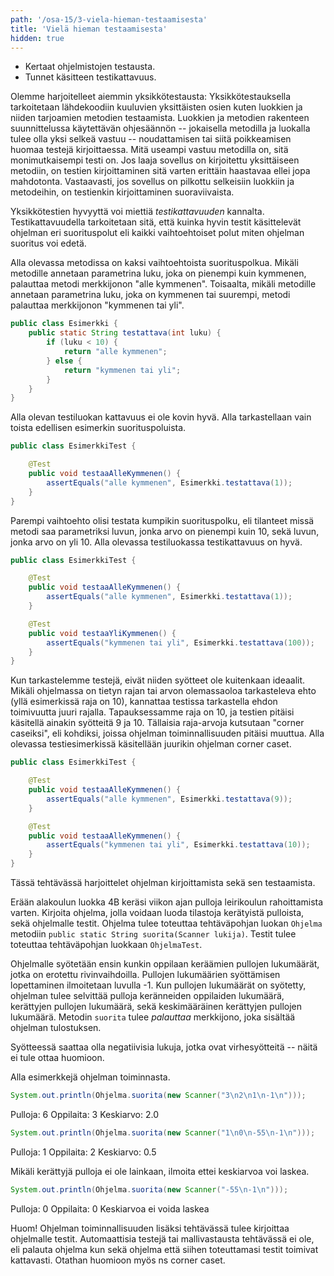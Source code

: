 ```yaml
---
path: '/osa-15/3-viela-hieman-testaamisesta'
title: 'Vielä hieman testaamisesta'
hidden: true
---
```


<text-box variant='learningObjectives' name='Oppimistavoitteet'>

- Kertaat ohjelmistojen testausta.
- Tunnet käsitteen testikattavuus.

</text-box>


Olemme harjoitelleet aiemmin yksikkötestausta: Yksikkötestauksella tarkoitetaan lähdekoodiin kuuluvien yksittäisten osien kuten luokkien ja niiden tarjoamien metodien testaamista. Luokkien ja metodien rakenteen suunnittelussa käytettävän ohjesäännön -- jokaisella metodilla ja luokalla tulee olla yksi selkeä vastuu -- noudattamisen tai siitä poikkeamisen huomaa testejä kirjoittaessa. Mitä useampi vastuu metodilla on, sitä monimutkaisempi testi on. Jos laaja sovellus on kirjoitettu yksittäiseen metodiin, on testien kirjoittaminen sitä varten erittäin haastavaa ellei jopa mahdotonta. Vastaavasti, jos sovellus on pilkottu selkeisiin luokkiin ja metodeihin, on testienkin kirjoittaminen suoraviivaista.

Yksikkötestien hyvyyttä voi miettiä *testikattavuuden* kannalta. Testikattavuudella tarkoitetaan sitä, että kuinka hyvin testit käsittelevät ohjelman eri suorituspolut eli kaikki vaihtoehtoiset polut miten ohjelman suoritus voi edetä.

Alla olevassa metodissa on kaksi vaihtoehtoista suorituspolkua. Mikäli metodille annetaan parametrina luku, joka on pienempi kuin kymmenen, palauttaa metodi merkkijonon "alle kymmenen". Toisaalta, mikäli metodille annetaan parametrina luku, joka on kymmenen tai suurempi, metodi palauttaa merkkijonon "kymmenen tai yli".


```java
public class Esimerkki {
    public static String testattava(int luku) {
        if (luku < 10) {
            return "alle kymmenen";
        } else {
            return "kymmenen tai yli";
        }
    }
}
```

Alla olevan testiluokan kattavuus ei ole kovin hyvä. Alla tarkastellaan vain toista edellisen esimerkin suorituspoluista.

```java
public class EsimerkkiTest {

    @Test
    public void testaaAlleKymmenen() {
        assertEquals("alle kymmenen", Esimerkki.testattava(1));
    }
}
```

Parempi vaihtoehto olisi testata kumpikin suorituspolku, eli tilanteet missä metodi saa parametriksi luvun, jonka arvo on pienempi kuin 10, sekä luvun, jonka arvo on yli 10. Alla olevassa testiluokassa testikattavuus on hyvä.

```java
public class EsimerkkiTest {

    @Test
    public void testaaAlleKymmenen() {
        assertEquals("alle kymmenen", Esimerkki.testattava(1));
    }

    @Test
    public void testaaYliKymmenen() {
        assertEquals("kymmenen tai yli", Esimerkki.testattava(100));
    }
}
```

Kun tarkastelemme testejä, eivät niiden syötteet ole kuitenkaan ideaalit. Mikäli ohjelmassa on tietyn rajan tai arvon olemassaoloa tarkasteleva ehto (yllä esimerkissä raja on 10), kannattaa testissa tarkastella ehdon toimivuutta juuri rajalla. Tapauksessamme raja on 10, ja testien pitäisi käsitellä ainakin syötteitä 9 ja 10. Tällaisia raja-arvoja kutsutaan "corner caseiksi", eli kohdiksi, joissa ohjelman toiminnallisuuden pitäisi muuttua. Alla olevassa testiesimerkissä käsitellään juurikin ohjelman corner caset.


```java
public class EsimerkkiTest {

    @Test
    public void testaaAlleKymmenen() {
        assertEquals("alle kymmenen", Esimerkki.testattava(9));
    }

    @Test
    public void testaaAlleKymmenen() {
        assertEquals("kymmenen tai yli", Esimerkki.testattava(10));
    }
}
```

<programming-exercise name='Testausta' tmcname='osa14-Osa14_06.Testausta' nocoins="1">

Tässä tehtävässä harjoittelet ohjelman kirjoittamista sekä sen testaamista.

Erään alakoulun luokka 4B keräsi viikon ajan pulloja leirikoulun rahoittamista varten. Kirjoita ohjelma, jolla voidaan luoda tilastoja kerätyistä pulloista, sekä ohjelmalle testit. Ohjelma tulee toteuttaa tehtäväpohjan luokan `Ohjelma` metodiin `public static String suorita(Scanner lukija)`. Testit tulee toteuttaa tehtäväpohjan luokkaan `OhjelmaTest`.

Ohjelmalle syötetään ensin kunkin oppilaan keräämien pullojen lukumäärät, jotka on erotettu rivinvaihdoilla. Pullojen lukumäärien syöttämisen lopettaminen ilmoitetaan luvulla -1. Kun pullojen lukumäärät on syötetty, ohjelman tulee selvittää pulloja keränneiden oppilaiden lukumäärä, kerättyjen pullojen lukumäärä, sekä keskimääräinen kerättyjen pullojen lukumäärä. Metodin `suorita` tulee *palauttaa* merkkijono, joka sisältää ohjelman tulostuksen.

Syötteessä saattaa olla negatiivisia lukuja, jotka ovat virhesyötteitä -- näitä ei tule ottaa huomioon.

Alla esimerkkejä ohjelman toiminnasta.

```java
System.out.println(Ohjelma.suorita(new Scanner("3\n2\n1\n-1\n")));
```

<sample-output>

Pulloja: 6
Oppilaita: 3
Keskiarvo: 2.0

</sample-output>

```java
System.out.println(Ohjelma.suorita(new Scanner("1\n0\n-55\n-1\n")));
```

<sample-output>

Pulloja: 1
Oppilaita: 2
Keskiarvo: 0.5

</sample-output>

Mikäli kerättyjä pulloja ei ole lainkaan, ilmoita ettei keskiarvoa voi laskea.

```java
System.out.println(Ohjelma.suorita(new Scanner("-55\n-1\n")));
```

<sample-output>

Pulloja: 0
Oppilaita: 0
Keskiarvoa ei voida laskea

</sample-output>

Huom! Ohjelman toiminnallisuuden lisäksi tehtävässä tulee kirjoittaa ohjelmalle testit. Automaattisia testejä tai mallivastausta tehtävässä ei ole, eli palauta ohjelma kun sekä ohjelma että siihen toteuttamasi testit toimivat kattavasti. Otathan huomioon myös ns corner caset.

</programming-exercise>


<quiz id="34dbb311-7e15-55ca-83ff-095ccdeeca1b"></quiz>
